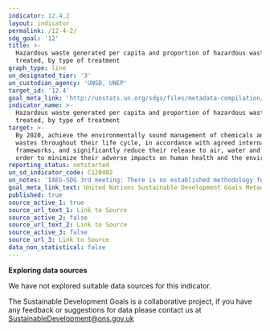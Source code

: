 ```yaml
---
indicator: 12.4.2
layout: indicator
permalink: /12-4-2/
sdg_goal: '12'
title: >-
  Hazardous waste generated per capita and proportion of hazardous waste
  treated, by type of treatment
graph_type: line
un_designated_tier: '3'
un_custodian_agency: 'UNSD, UNEP'
target_id: '12.4'
goal_meta_link: 'http://unstats.un.org/sdgs/files/metadata-compilation/Metadata-Goal-12.pdf'
indicator_name: >-
  Hazardous waste generated per capita and proportion of hazardous waste
  treated, by type of treatment
target: >-
  By 2020, achieve the environmentally sound management of chemicals and all
  wastes throughout their life cycle, in accordance with agreed international
  frameworks, and significantly reduce their release to air, water and soil in
  order to minimize their adverse impacts on human health and the environment
reporting_status: notstarted
un_sd_indicator_code: C120402
un_notes: 'IAEG-SDG 3rd meeting: There is no established methodology for the indicator'
goal_meta_link_text: United Nations Sustainable Development Goals Metadata (pdf 782kB)
published: true
source_active_1: true
source_url_text_1: Link to Source
source_active_2: false
source_url_text_2: Link to Source
source_active_3: false
source_url_3: Link to Source
data_non_statistical: false
---
```

**Exploring data sources**

We have not explored suitable data sources for this indicator. 

The Sustainable Development Goals is a collaborative project, if you have any feedback or suggestions for data please contact us at <SustainableDevelopment@ons.gov.uk>

